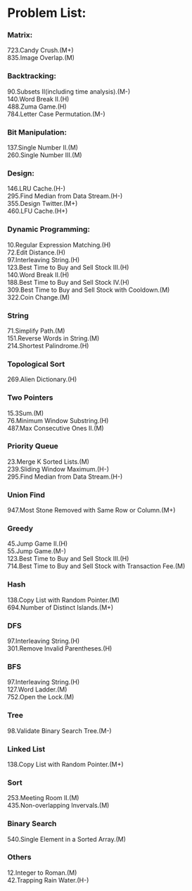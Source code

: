 # Problem List:  
  
### Matrix:  
723.Candy Crush.(M+)  
835.Image Overlap.(M)

### Backtracking:  
90.Subsets II(including time analysis).(M-)  
140.Word Break II.(H)  
488.Zuma Game.(H)  
784.Letter Case Permutation.(M-)

### Bit Manipulation:
137.Single Number II.(M)  
260.Single Number III.(M)  

### Design:
146.LRU Cache.(H-)   
295.Find Median from Data Stream.(H-)   
355.Design Twitter.(M+)  
460.LFU Cache.(H+)

### Dynamic Programming:
10.Regular Expression Matching.(H)  
72.Edit Distance.(H)  
97.Interleaving String.(H)  
123.Best Time to Buy and Sell Stock III.(H)  
140.Word Break II.(H)  
188.Best Time to Buy and Sell Stock IV.(H)  
309.Best Time to Buy and Sell Stock with Cooldown.(M)  
322.Coin Change.(M)  

### String
71.Simplify Path.(M)  
151.Reverse Words in String.(M)  
214.Shortest Palindrome.(H)

### Topological Sort
269.Alien Dictionary.(H)  

### Two Pointers
15.3Sum.(M)  
76.Minimum Window Substring.(H)  
487.Max Consecutive Ones II.(M)  

### Priority Queue
23.Merge K Sorted Lists.(M)  
239.Sliding Window Maximum.(H-)    
295.Find Median from Data Stream.(H-)  

### Union Find
947.Most Stone Removed with Same Row or Column.(M+)  

### Greedy
45.Jump Game II.(H)  
55.Jump Game.(M-)  
123.Best Time to Buy and Sell Stock III.(H)  
714.Best Time to Buy and Sell Stock with Transaction Fee.(M)

### Hash
138.Copy List with Random Pointer.(M)  
694.Number of Distinct Islands.(M+)  

### DFS
97.Interleaving String.(H)  
301.Remove Invalid Parentheses.(H)  

### BFS
97.Interleaving String.(H)  
127.Word Ladder.(M)  
752.Open the Lock.(M)  

### Tree
98.Validate Binary Search Tree.(M-) 

### Linked List
138.Copy List with Random Pointer.(M+)  

### Sort
253.Meeting Room II.(M)  
435.Non-overlapping Invervals.(M)  

### Binary Search
540.Single Element in a Sorted Array.(M)  

### Others
12.Integer to Roman.(M)  
42.Trapping Rain Water.(H-)


  

   




